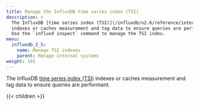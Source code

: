 ```yaml
---
title: Manage the InfluxDB time series index (TSI)
description: >
  The InfluxDB [time series index (TSI)](/influxdb/v2.6/reference/internals/storage-engine/#time-series-index-tsi)
  indexes or caches measurement and tag data to ensure queries are performant.
  Use the `influxd inspect` command to manage the TSI index.
menu:
  influxdb_2_5:
    name: Manage TSI indexes
    parent: Manage internal systems
weight: 101
---
```


The InfluxDB [time series index (TSI)](/influxdb/v2.6/reference/internals/storage-engine/#time-series-index-tsi)
indexes or caches measurement and tag data to ensure queries are performant.

{{< children >}}
